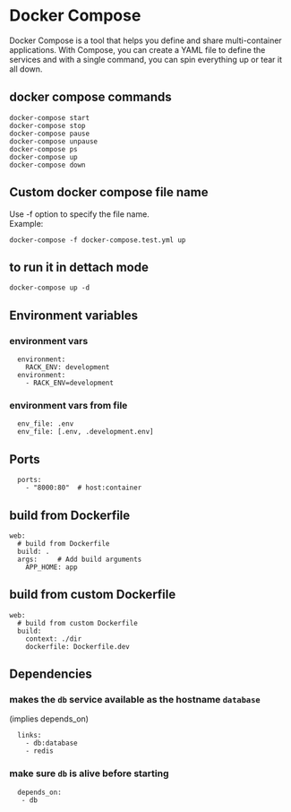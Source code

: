 # Docker Compose  
Docker Compose is a tool that helps you define and share multi-container applications. With Compose, you can create a YAML file to define the services and with a single command, you can spin everything up or tear it all down.  

## docker compose commands  
```
docker-compose start  
docker-compose stop  
docker-compose pause  
docker-compose unpause  
docker-compose ps  
docker-compose up  
docker-compose down  
```

## Custom docker compose file name  
Use -f option to specify the file name.  
Example:
```
docker-compose -f docker-compose.test.yml up
```

## to run it in dettach mode  
```
docker-compose up -d
```

## Environment variables  
### environment vars  
```
  environment:
    RACK_ENV: development
  environment:
    - RACK_ENV=development
```

### environment vars from file  
```
  env_file: .env
  env_file: [.env, .development.env]
```

## Ports  
```
  ports:
    - "8000:80"  # host:container
```

## build from Dockerfile  
```
web:
  # build from Dockerfile
  build: .
  args:     # Add build arguments
    APP_HOME: app
```

## build from custom Dockerfile 
```
web:
  # build from custom Dockerfile
  build:
    context: ./dir
    dockerfile: Dockerfile.dev
```  

## Dependencies  

### makes the `db` service available as the hostname `database`  
 (implies depends_on)  
```
  links:
    - db:database
    - redis
```

 ### make sure `db` is alive before starting  
 ```
   depends_on:
    - db
 ```

